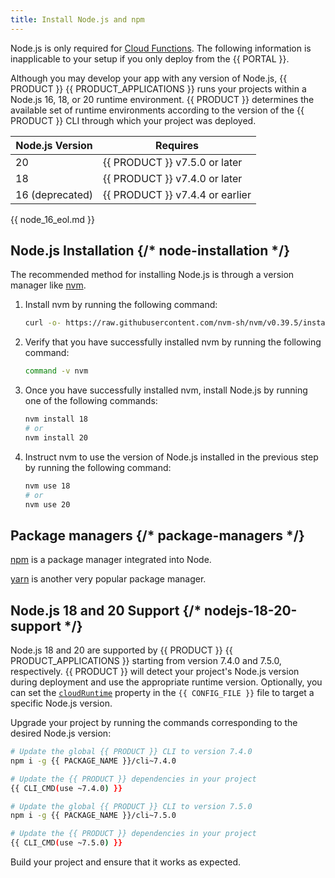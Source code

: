 ```yaml
---
title: Install Node.js and npm
---
```


<Callout type="info">

  Node.js is only required for [Cloud Functions](/guides/performance/serverless_compute). The following information is inapplicable to your setup if you only deploy from the {{ PORTAL }}.

</Callout>

Although you may develop your app with any version of Node.js, {{ PRODUCT }} {{ PRODUCT_APPLICATIONS }} runs your projects within a Node.js 16, 18, or 20 runtime environment. {{ PRODUCT }} determines the available set of runtime environments according to the version of the {{ PRODUCT }} CLI through which your project was deployed. 

| Node.js Version | Requires                        |
| --------------- | ------------------------------- |
| 20              | {{ PRODUCT }} v7.5.0 or later   |
| 18              | {{ PRODUCT }} v7.4.0 or later   |
| 16 (deprecated) | {{ PRODUCT }} v7.4.4 or earlier |

{{ node_16_eol.md }}

## Node.js Installation {/* node-installation */}

The recommended method for installing Node.js is through a version manager like [nvm](https://github.com/nvm-sh/nvm).

1.  Install nvm by running the following command:

    ```bash
    curl -o- https://raw.githubusercontent.com/nvm-sh/nvm/v0.39.5/install.sh | bash
    ```

2.  Verify that you have successfully installed nvm by running the following command:

    ```bash
    command -v nvm
    ```

3.  Once you have successfully installed nvm, install Node.js by running one of the following commands:

    ```bash
    nvm install 18
    # or
    nvm install 20
    ```

4.  Instruct nvm to use the version of Node.js installed in the previous step by running the following command:

    ```bash
    nvm use 18
    # or
    nvm use 20
    ```

## Package managers {/* package-managers */}

[npm](https://www.npmjs.com/) is a package manager integrated into Node.

[yarn](https://classic.yarnpkg.com/en/docs/cli/) is another very popular package manager.

## Node.js 18 and 20 Support {/* nodejs-18-20-support */}

Node.js 18 and 20 are supported by {{ PRODUCT }} {{ PRODUCT_APPLICATIONS }} starting from version 7.4.0 and 7.5.0, respectively. {{ PRODUCT }} will detect your project's Node.js version during deployment and use the appropriate runtime version. Optionally, you can set the [`cloudRuntime`](/guides/performance/cdn_as_code/edgio_config#cloudruntime) property in the `{{ CONFIG_FILE }}` file to target a specific Node.js version.

Upgrade your project by running the commands corresponding to the desired Node.js version:

<SnippetGroup>

  ```bash tabLabel="Node.js 18"
  # Update the global {{ PRODUCT }} CLI to version 7.4.0
  npm i -g {{ PACKAGE_NAME }}/cli~7.4.0

  # Update the {{ PRODUCT }} dependencies in your project
  {{ CLI_CMD(use ~7.4.0) }}
  ```

  ```bash tabLabel="Node.js 20"
  # Update the global {{ PRODUCT }} CLI to version 7.5.0
  npm i -g {{ PACKAGE_NAME }}/cli~7.5.0

  # Update the {{ PRODUCT }} dependencies in your project
  {{ CLI_CMD(use ~7.5.0) }}
  ```

</SnippetGroup>

Build your project and ensure that it works as expected.
